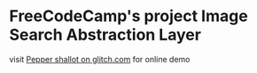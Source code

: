 FreeCodeCamp's project Image Search Abstraction Layer
=========================

visit [Pepper shallot on glitch.com](https://pepper-shallot.glitch.me/) for online demo